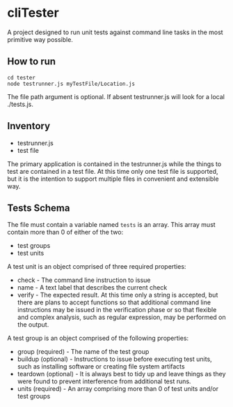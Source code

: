 cliTester
===

A project designed to run unit tests against command line tasks in the most primitive way possible.

How to run
---

    cd tester
    node testrunner.js myTestFile/Location.js

The file path argument is optional. If absent testrunner.js will look for a local ./tests.js.

Inventory
---

* testrunner.js
* test file

The primary application is contained in the testrunner.js while the things to test are contained in a test file. At this time only one test file is supported, but it is the intention to support multiple files in convenient and extensible way.

Tests Schema
---

The file must contain a variable named `tests` is an array. This array must contain more than 0 of either of the two:

* test groups
* test units

A test unit is an object comprised of three required properties:

* check - The command line instruction to issue
* name - A text label that describes the current check
* verify - The expected result. At this time only a string is accepted, but there are plans to accept functions so that additional command line instructions may be issued in the verification phase or so that flexible and complex analysis, such as regular expression, may be performed on the output.

A test group is an object comprised of the following properties:

* group (required) - The name of the test group
* buildup (optional) - Instructions to issue before executing test units, such as installing software or creating file system artifacts
* teardown (optional) - It is always best to tidy up and leave things as they were found to prevent interference from additional test runs.
* units (required) - An array comprising more than 0 of test units and/or test groups
